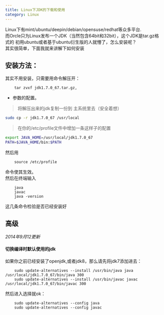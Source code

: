 ```yaml
---
title: Linux下JDK的下载和使用
category: Linux
---
```




Linux下有mint/ubuntu/deepin/debian/opensuse/redhat等众多平台.<br />
而Orcle只为Linux发布一个JDK（当然包含64bit和32bit），这个JDK是tar.gz格式的
初用ubuntu或者基于ubuntu衍生版的人就懵了，怎么安装呢？<br />其实很简单，下面我就来讲解下如何安装
>

安装方法：
------------

其实不用安装，只需要用命令解压开：

		tar zvxf jdk1.7.0_67.tar.gz,

+ 参数的配置。

> 将解压出来的jdk复制一份到 主系统里去（安全着想）

```sh
sudo cp -r jdk1.7.0_67 /usr/local
```

> 在你的/etc/profile文件中增加一条这样子的配置

```sh
export JAVA_HOME=/usr/local/jdk1.7.0_67
PATH=$JAVA_HOME/bin:$PATH
```


然后用

		source /etc/profile

命令使其生效。<br/>然后在终端输入

		java
		javac
		java -version

 这几条命令检验是否已经安装好

高级
--------

_2014年9月12更新_

#### 切换编译时默认使用的jdk

如果你之前已经安装了openjdk,或者jdk8，那么请先将jdk7添加进去：

		sudo update-alternatives --install /usr/bin/java java /usr/local/jdk1.7.0_67/bin/java 300
		sudo update-alternatives --install /usr/bin/javac javac /usr/local/jdk1.7.0_67/bin/javac 300

然后进入选择就ok：

		sudo update-alternatives --config java
		sudo update-alternatives --config javac

